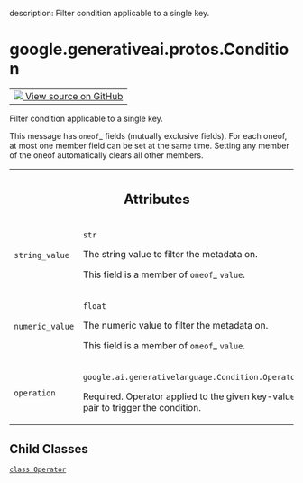 description: Filter condition applicable to a single key.

<div itemscope itemtype="http://developers.google.com/ReferenceObject">
<meta itemprop="name" content="google.generativeai.protos.Condition" />
<meta itemprop="path" content="Stable" />
<meta itemprop="property" content="Operator"/>
</div>

# google.generativeai.protos.Condition

<!-- Insert buttons and diff -->

<table class="tfo-notebook-buttons tfo-api nocontent">
<td>
  <a target="_blank" href="https://github.com/googleapis/google-cloud-python/tree/main/packages/google-ai-generativelanguage/google/ai/generativelanguage_v1beta/types/retriever.py#L233-L307">
    <img src="https://www.tensorflow.org/images/GitHub-Mark-32px.png" />
    View source on GitHub
  </a>
</td>
</table>



Filter condition applicable to a single key.

<!-- Placeholder for "Used in" -->

This message has `oneof`_ fields (mutually exclusive fields).
For each oneof, at most one member field can be set at the same time.
Setting any member of the oneof automatically clears all other
members.




<!-- Tabular view -->
 <table class="responsive fixed orange">
<colgroup><col width="214px"><col></colgroup>
<tr><th colspan="2"><h2 class="add-link">Attributes</h2></th></tr>

<tr>
<td>

`string_value`<a id="string_value"></a>

</td>
<td>

`str`

The string value to filter the metadata on.

This field is a member of `oneof`_ ``value``.

</td>
</tr><tr>
<td>

`numeric_value`<a id="numeric_value"></a>

</td>
<td>

`float`

The numeric value to filter the metadata on.

This field is a member of `oneof`_ ``value``.

</td>
</tr><tr>
<td>

`operation`<a id="operation"></a>

</td>
<td>

`google.ai.generativelanguage.Condition.Operator`

Required. Operator applied to the given
key-value pair to trigger the condition.

</td>
</tr>
</table>



## Child Classes
[`class Operator`](../../../google/generativeai/protos/Condition/Operator.md)

